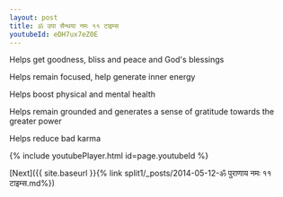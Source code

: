 ```yaml
---
layout: post
title: ॐ उपा सैन्थया नमः ११ टाइम्स
youtubeId: eDH7ux7eZ0E
---
```

 
 
Helps get goodness, bliss and peace and God's blessings
 
Helps remain focused, help generate inner energy 
 
Helps boost physical and mental health 
 
Helps remain grounded and generates a sense of gratitude towards the greater power 
 
Helps reduce bad karma
 
 
 
 


{% include youtubePlayer.html id=page.youtubeId %}
 
[Next]({{ site.baseurl }}{% link  split1/_posts/2014-05-12-ॐ पुराणाय नमः ११ टाइम्स.md%})
 
